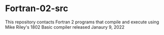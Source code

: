 # Fortran-02-src
This repository contacts Fortran 2 programs that compile and execute
using Mike Riley's 1802 Basic compiler released Janaury 9, 2022
